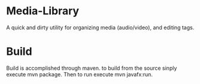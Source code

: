 # Media-Library
A quick and dirty utility for organizing media (audio/video), and editing tags.

# Build
Build is accomplished through maven. to build from the source sinply execute mvn package. Then to run execute mvn javafx:run.
